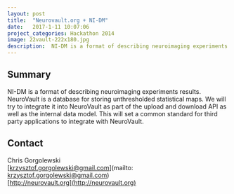 ```yaml
---
layout: post
title:  "Neurovault.org + NI-DM"
date:   2017-1-11 10:07:06
project_categories: Hackathon 2014
image: 22vault-222x180.jpg
description:  NI-DM is a format of describing neuroimaging experiments results. NeuroVault is a database for storing unthresholded statistical maps.
---
```

## Summary
NI-DM is a format of describing neuroimaging experiments results. NeuroVault is a database for storing unthresholded statistical maps. We will try to integrate it into NeuroVault as part of the upload and download API as well as the internal data model. This will set a common standard for third party applications to integrate with NeuroVault.


## Contact  
Chris Gorgolewski  
[krzysztof.gorgolewski@gmail.com](mailto: krzysztof.gorgolewski@gmail.com)  
[http://neurovault.org](http://neurovault.org)  
